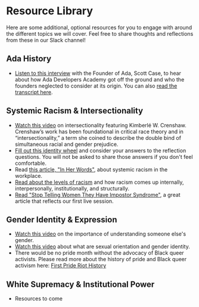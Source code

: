 # Resource Library

Here are some additional, optional resources for you to engage with around the different topics we will cover. Feel free to share thoughts and reflections from these in our Slack channel! 

## Ada History
- [Listen to this interview](https://drive.google.com/file/d/1FE7Bf6IfALOUUKRTzjh6KhCGw0H3Yf2w/view) with the Founder of Ada, Scott Case, to hear about how Ada Developers Academy got off the ground and who the founders neglected to consider at its origin. You can also [read the transcript here](https://docs.google.com/document/d/1RBVPYYqsSzYJhvl4fgC3RptxELPWsZ3pSoNXlHZzg-E/edit?usp=sharing). 

## Systemic Racism & Intersectionality
- [Watch this video](https://www.youtube.com/watch?v=sWP92i7JLlQ) on intersectionality featuring Kimberlé W. Crenshaw. Crenshaw’s work has been foundational in critical race theory and in “intersectionality,” a term she coined to describe the double bind of simultaneous racial and gender prejudice. 
- [Fill out this identity wheel](https://drive.google.com/file/d/15GjuamanM0sXI-NtOTWTbcGJpOR7M4Mx/view) and consider your answers to the reflection questions. You will not be asked to share those answers if you don't feel comfortable.
- Read [this article, "In Her Words"](https://drive.google.com/file/d/1KfOOB0238j9VOesOXkE8v4o9Ki0dCVT0/view), about systemic racism in the workplace.
- [Read about the levels of racism](https://drive.google.com/file/d/1Az4mFd1KbhX4Etau7vfuIhSw2qUEEAsF/view) and how racism comes up internally, interpersonally, institutionally, and structurally.
- [Read "Stop Telling Women They Have Impostor Syndrome"](https://drive.google.com/file/d/1jNOukGPSvcM9NT7h1_F1mNL1CcM1nytQ/view), a great article that reflects our first live session.

## Gender Identity & Expression
- [Watch this video](https://www.youtube.com/watch?v=NCLoNwVJA-0) on the importance of understanding someone else's gender. 
- [Watch this video](https://www.youtube.com/watch?v=xCMmZUu07IQ) about what are sexual orientation and gender identity. 
- There would be no pride month without the advocacy of Black queer activists. Please read more about the history of pride and Black queer activism here: [First Pride Riot History](https://www.refinery29.com/en-us/2020/06/9861317/first-pride-riots-history-black-lgbtq-blm)

## White Supremacy & Institutional Power 
- Resources to come
